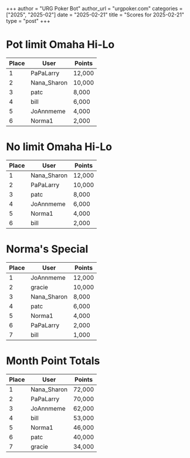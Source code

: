 +++
author = "URG Poker Bot"
author_url = "urgpoker.com"
categories = ["2025", "2025-02"]
date = "2025-02-21"
title = "Scores for 2025-02-21"
type = "post"
+++
# Pot limit Omaha Hi-Lo

| Place | User | Points |
|-------|------|--------|
| 1 | PaPaLarry | 12,000 |
| 2 | Nana_Sharon | 10,000 |
| 3 | patc | 8,000 |
| 4 | bill | 6,000 |
| 5 | JoAnnmeme | 4,000 |
| 6 | Norma1 | 2,000 |

# No limit Omaha Hi-Lo

| Place | User | Points |
|-------|------|--------|
| 1 | Nana_Sharon | 12,000 |
| 2 | PaPaLarry | 10,000 |
| 3 | patc | 8,000 |
| 4 | JoAnnmeme | 6,000 |
| 5 | Norma1 | 4,000 |
| 6 | bill | 2,000 |

# Norma's Special

| Place | User | Points |
|-------|------|--------|
| 1 | JoAnnmeme | 12,000 |
| 2 | gracie | 10,000 |
| 3 | Nana_Sharon | 8,000 |
| 4 | patc | 6,000 |
| 5 | Norma1 | 4,000 |
| 6 | PaPaLarry | 2,000 |
| 7 | bill | 1,000 |

# Month Point Totals

| Place | User | Points |
|-------|------|--------|
| 1 | Nana_Sharon | 72,000 |
| 2 | PaPaLarry | 70,000 |
| 3 | JoAnnmeme | 62,000 |
| 4 | bill | 53,000 |
| 5 | Norma1 | 46,000 |
| 6 | patc | 40,000 |
| 7 | gracie | 34,000 |
